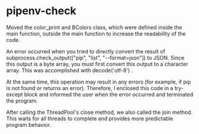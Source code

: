 # pipenv-check

Moved the color_print and BColors class, which were defined inside the main function, outside the main function to increase the readability of the code.

An error occurred when you tried to directly convert the result of subprocess.check_output(["pip", "list", "--format=json"]) to JSON. Since this output is a byte array, you must first convert this output to a character array. This was accomplished with decode('utf-8') .

At the same time, this operation may result in any errors (for example, if pip is not found or returns an error). Therefore, I enclosed this code in a try-except block and informed the user when the error occurred and terminated the program.

After calling the ThreadPool's close method, we also called the join method. This waits for all threads to complete and provides more predictable program behavior.